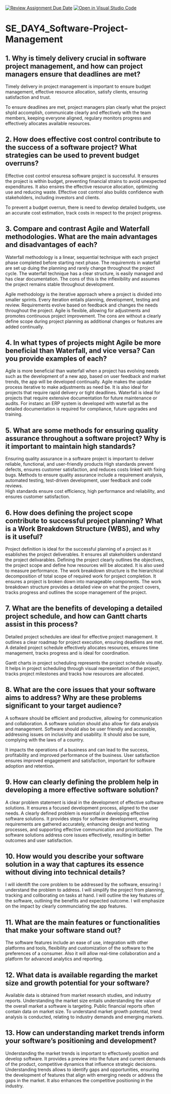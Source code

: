 [![Review Assignment Due Date](https://classroom.github.com/assets/deadline-readme-button-22041afd0340ce965d47ae6ef1cefeee28c7c493a6346c4f15d667ab976d596c.svg)](https://classroom.github.com/a/9pw6JKcu)
[![Open in Visual Studio Code](https://classroom.github.com/assets/open-in-vscode-2e0aaae1b6195c2367325f4f02e2d04e9abb55f0b24a779b69b11b9e10269abc.svg)](https://classroom.github.com/online_ide?assignment_repo_id=15711451&assignment_repo_type=AssignmentRepo)
# SE_DAY4_Software-Project-Management
## 1. Why is timely delivery crucial in software project management, and how can project managers ensure that deadlines are met?

Timely delivery in project management is important to ensure budget management, effective resource allocation, satisfy clients, ensuring satisfaction and trust. 

To ensure deadlines are met, project managers plan clearly what the project shpld accomplish, communicate clearly and effectively with the team members, keeping everyone aligned, regulary monitors progress and effectively allocates available resources. 


## 2. How does effective cost control contribute to the success of a software project? What strategies can be used to prevent budget overruns?

Effective cost control ensuresa software project is successful. It ensures the project is within budget, preventing financial strains to avoid unexpected expenditures. It also ensires the effective resource allocation, optimizing use and reducing waste. Effective cost control also builds confidence wuth stakeholders, including investors and clients. 

To prevent a budget overrun, there is need to develop detailed budgets, use an accurate cost estimation, track costs in respect to the project progress. 

## 3. Compare and contrast Agile and Waterfall methodologies. What are the main advantages and disadvantages of each?
Waterfall methodology is a linear, sequential technique with each project phase completed before starting next phase. The requiremnts in waterfall are set up duing the planning and rarely change throughout the project cycle. The waterfall technique has a clear structure, is easily managed and has clear documentation. The cons of this is the inflexibility and assumes the project remains stable throughout development. 

Agile methodology is the iterative approach where a project is divided into smaller sprints. Every iteration entails planning, development, testing and review. Requirements evolve based on feedback and changes the needs throughout the project. Agile is flexible, allowing for adjustments and promotes continuous project improvement. The cons are without a clearly define scope during project planning as additional changes or features are added continually. 

## 4. In what types of projects might Agile be more beneficial than Waterfall, and vice versa? Can you provide examples of each?

Agile is more beneficial than waterfall when a project has evolving needs such as the development of a new app, based on user feedback and market trends, the app will be developed continually. Agile makes the update process iterative to make adjustments as need be. It is also ideal for projects that require rapid delivery or tight deadlines. 
Waterfall is ideal for projects that require extensive documentation for future maintenance or audits. For instanc an ERP system is developed with waterfall as the detailed documentation is required for compliance, future upgrades and training. 

## 5. What are some methods for ensuring quality assurance throughout a software project? Why is it important to maintain high standards?

Ensuring quality assurance in a software project is important to deliver reliable, functional, and user-friendly products
High standards prevent defects, ensures customer satisfaction, and reduces costs linked with fixing bugs. 
Methods to ensure quality assurance include a requirement analysis, automated testing, test-driven development, user feedback and code reviews.  
High standards ensure cost efficiency, high performance and reliability, and ensures customer satisfaction. 

## 6. How does defining the project scope contribute to successful project planning? What is a Work Breakdown Structure (WBS), and why is it useful?
Project definition is ideal for the successful planning of a project as it esablishes the project deliverables. It ensures all stakeholders understand the project delivarables. 
Defining the project clearly outlines the objectives,  the project scope and define how resources will be alocated. It is also used to measure performance. 
The work breakdown structure is the hierarchical decomposition of total scope of required work for project completion. It ensures a project is broken down into  manageable components. 
The work breakdown structure provides a detailed view on what the project covers, tracks progress and outlines the scope management of the project. 
## 7. What are the benefits of developing a detailed project schedule, and how can Gantt charts assist in this process?
Detailed project schedules are ideal for effective project management. It outlines a clear roadmap for project execution, ensuring deadliens are met. 
A detailed project schedule effectively allocates resources, ensures time management, tracks progress and is ideal for coordination. 

Gantt charts in project scheduling represents the project schedule visually. It helps in project scheduling through visual representation of the project, tracks project milestones and tracks how resources are allocated. 

## 8. What are the core issues that your software aims to address? Why are these problems significant to your target audience?
A software should be efficient and productive, allowing for communication and collaboration. A software solution should also allow for data analysis and management. Software should also be user friendly and accessble, addressing issues on inclusiviity and usability. It should also be sure, complying with the laws of a country. 

It impacts the operations of a business and can lead to the success, profitability and improved performance of the business. User satisfaction ensures improved engagement and satisfaction, important for software adoption and retention. 

## 9. How can clearly defining the problem help in developing a more effective software solution?

A clear problem statement is ideal in the development of effective software solutions. It ensures a focused development process, aligned to the user needs. A clearly defined  problem is essential in developing effective software solutions. It provides steps for software development, ensuring requirements are gathered accurately, enhancing design and testing processes, and supporting effective communication and prioritization. The software solutions address core issues effectively, resulting in better outcomes and user satisfaction.

## 10. How would you describe your software solution in a way that captures its essence without diving into technical details?
I will identift the core problem to be addressed by the software, ensuring I understand the problem to address. I will simplify the project from planning, tracking and collborating on tasks at hand. I will outline the key features of the software, outlining the benefits and expected outcome. I will emphasize on the impact by clearly communciating the app features. 

## 11. What are the main features or functionalities that make your software stand out?
The software features include an ease of use, integration with other platforms and tools, flexibility and customization of the software to the preferences of a consumer. Also it will allow real-time collaboration and a platform for advanced analytics and reporting. 


## 12. What data is available regarding the market size and growth potential for your software?
Available data is obtained from  market research studies, and industry reports. Understanding the market size entails understanding the value of the overall market a software is targeting. Public financial reports often contain data on market size. To understand market growth potential, trend analysis is conducted, relating to industry demands and emerging markets. 

## 13. How can understanding market trends inform your software’s positioning and development?
Understanding the market trends is important to effectuvely position and develop software. It provides a preview into the future and current demands of the product, competitive dynamics that influence strategic decisions. Understanding trends allows to identify gaps and opportunities, ensuring the development of features that align with emerging needs or address the gaps in the market. It also enhances the competitive positioning in the industry. 
